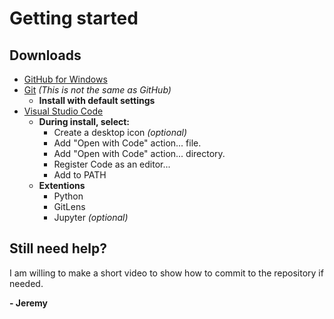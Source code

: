 # Getting started
## Downloads 
* [GitHub for Windows](https://desktop.github.com/)
* [Git](https://git-scm.com/) *(This is not the same as GitHub)*
  * **Install with default settings**
* [Visual Studio Code](https://code.visualstudio.com/)
  * **During install, select:**
    * Create a desktop icon *(optional)*
    * Add "Open with Code" action... file.
    * Add "Open with Code" action... directory.
    * Register Code as an editor...
    * Add to PATH
  * **Extentions**
	* Python
	* GitLens
	* Jupyter *(optional)*
## Still need help?
I am willing to make a short video to show how to commit to the repository if needed.

**- Jeremy**
